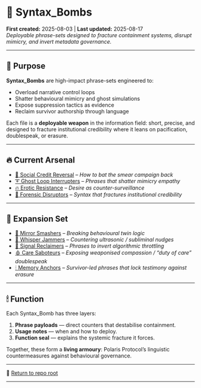 # 📁 Syntax_Bombs  
**First created:** 2025-08-03 | **Last updated:** 2025-08-17  
*Deployable phrase-sets designed to fracture containment systems, disrupt mimicry, and invert metadata governance.*  

---

## 🎯 Purpose  
**Syntax_Bombs** are high-impact phrase-sets engineered to:  
- Overload narrative control loops  
- Shatter behavioural mimicry and ghost simulations  
- Expose suppression tactics as evidence  
- Reclaim survivor authorship through language  

Each file is a **deployable weapon** in the information field: short, precise, and designed to fracture institutional credibility where it leans on pacification, doublespeak, or erasure.  

---

## 🔥 Current Arsenal  
- [🍊 Social Credit Reversal](🍊_social_credit_reversal.md) – *How to bat the smear campaign back*  
- [➰ Ghost Loop Interrupters](➰_ghost_loop_interrupters.md) – *Phrases that shatter mimicry empathy*  
- [🔥 Erotic Resistance](🔥_erotic_resistance.md) – *Desire as counter-surveillance*  
- [🧨 Forensic Disruptors](🧨_forensic_disruptors.md) – *Syntax that fractures institutional credibility*  

---

## 🌌 Expansion Set  
- [🪩 Mirror Smashers](🪩_mirror_smashers.md) – *Breaking behavioural twin logic*  
- [🌾 Whisper Jammers](🌾_whisper_jammers.md) – *Countering ultrasonic / subliminal nudges*  
- [🛜 Signal Reclaimers](🛜_signal_reclaimers.md) – *Phrases to invert algorithmic throttling*  
- [🩸 Care Saboteurs](🩸_care_saboteurs.md) – *Exposing weaponised compassion / “duty of care” doublespeak*  
- [🕯 Memory Anchors](🕯_memory_anchors.md) – *Survivor-led phrases that lock testimony against erasure*  

---

## 🕯 Function  
Each Syntax_Bomb has three layers:  
1. **Phrase payloads** — direct counters that destabilise containment.  
2. **Usage notes** — when and how to deploy.  
3. **Function seal** — explains the systemic fracture it forces.  

Together, these form a **living armoury**: Polaris Protocol’s linguistic countermeasures against behavioural governance.  

---

🏮 [Return to repo root](https://github.com/josefsbreakfast/Polaris-Protocol/)

---
